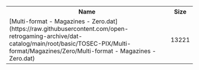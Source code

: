 <table>
<tr><th>Name</th><th>Size</th></tr>
<tr><td>[Multi-format - Magazines - Zero.dat](https://raw.githubusercontent.com/open-retrogaming-archive/dat-catalog/main/root/basic/TOSEC-PIX/Multi-format/Magazines/Zero/Multi-format - Magazines - Zero.dat)</td><td>13221</td></tr>
</table>

